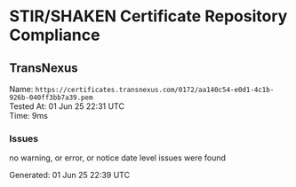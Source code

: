 # STIR/SHAKEN Certificate Repository Compliance

## TransNexus

Name: `https://certificates.transnexus.com/0172/aa140c54-e0d1-4c1b-926b-040ff3bb7a39.pem`\
Tested At: 01 Jun 25 22:31 UTC\
Time: 9ms

### Issues

no warning, or error, or notice date level issues were found

Generated: 01 Jun 25 22:39 UTC